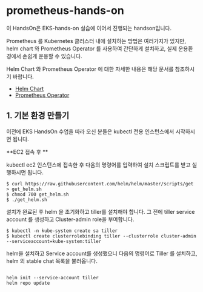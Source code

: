 # prometheus-hands-on

이 HandsOn은 EKS-hands-on 실습에 이어서 진행되는 handson입니다.

Prometheus 를 Kubernetes 클러스터 내에 설치하는 방법은 여러가지가 있지만, helm chart 와 Prometheus Operator 를 사용하여 간단하게 설치하고, 실제 운용환경에서 손쉽게 운용할 수 있습니다.

Helm Chart 와 Prometheus Operator 에 대한 자세한 내용은 해당 문서를 참조하시기 바랍니다.

* [Helm Chart](https://helm.sh/)
* [Prometheus Operator](https://coreos.com/blog/the-prometheus-operator.html)


## 1. 기본 환경 만들기

이전에 EKS HandsOn 수업을 따라 오신 분들은 kubectl 전용 인스턴스에서 시작하시면 됩니다.

**EC2 접속 후 **

kubectl ec2 인스턴스에 접속한 후 다음의 명령어를 입력하여 설치 스크립트를 받고 실행하시면 됩니다.

```
$ curl https://raw.githubusercontent.com/helm/helm/master/scripts/get > get_helm.sh
$ chmod 700 get_helm.sh
$ ./get_helm.sh

```

설치가 완료된 후 helm 을 초기화하고 tiller를 설치해야 합니다.
그 전에 tiller service account 를 생성하고 Cluster-admin role을 부여합니다.

```
$ kubectl -n kube-system create sa tiller
$ kubectl create clusterrolebinding tiller --clusterrole cluster-admin --serviceaccount=kube-system:tiller
```

helm을 설치하고 Service account를 생성했으니 다음의 명령어로 Tiller 를 설치하고, helm 의 stable chat 목록을 불러옵니다.

```

helm init --service-account tiller
helm repo update

```



